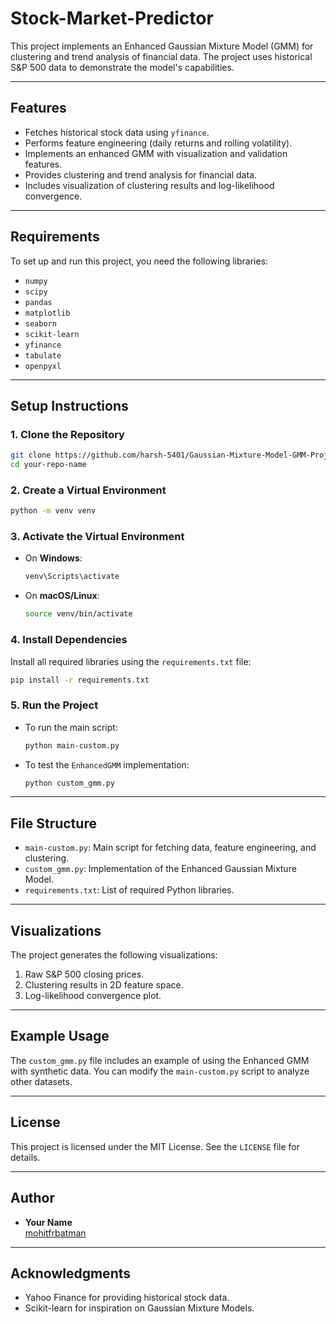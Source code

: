 # Stock-Market-Predictor

This project implements an Enhanced Gaussian Mixture Model (GMM) for clustering and trend analysis of financial data. The project uses historical S&P 500 data to demonstrate the model's capabilities.

---

## Features
- Fetches historical stock data using `yfinance`.
- Performs feature engineering (daily returns and rolling volatility).
- Implements an enhanced GMM with visualization and validation features.
- Provides clustering and trend analysis for financial data.
- Includes visualization of clustering results and log-likelihood convergence.

---

## Requirements
To set up and run this project, you need the following libraries:

- `numpy`
- `scipy`
- `pandas`
- `matplotlib`
- `seaborn`
- `scikit-learn`
- `yfinance`
- `tabulate`
- `openpyxl`

---

## Setup Instructions

### 1. Clone the Repository
```bash
git clone https://github.com/harsh-5401/Gaussian-Mixture-Model-GMM-Project.git
cd your-repo-name
```

### 2. Create a Virtual Environment
```bash
python -m venv venv
```

### 3. Activate the Virtual Environment
- On **Windows**:
  ```bash
  venv\Scripts\activate
  ```
- On **macOS/Linux**:
  ```bash
  source venv/bin/activate
  ```

### 4. Install Dependencies
Install all required libraries using the `requirements.txt` file:
```bash
pip install -r requirements.txt
```

### 5. Run the Project
- To run the main script:
  ```bash
  python main-custom.py
  ```
- To test the `EnhancedGMM` implementation:
  ```bash
  python custom_gmm.py
  ```

---

## File Structure
- `main-custom.py`: Main script for fetching data, feature engineering, and clustering.
- `custom_gmm.py`: Implementation of the Enhanced Gaussian Mixture Model.
- `requirements.txt`: List of required Python libraries.

---

## Visualizations
The project generates the following visualizations:
1. Raw S&P 500 closing prices.
2. Clustering results in 2D feature space.
3. Log-likelihood convergence plot.

---

## Example Usage
The `custom_gmm.py` file includes an example of using the Enhanced GMM with synthetic data. You can modify the `main-custom.py` script to analyze other datasets.

---

## License
This project is licensed under the MIT License. See the `LICENSE` file for details.

---

## Author
- **Your Name**  
  [mohitfrbatman]([https://github.com/MohitShaw181104])

---

## Acknowledgments
- Yahoo Finance for providing historical stock data.
- Scikit-learn for inspiration on Gaussian Mixture Models.

